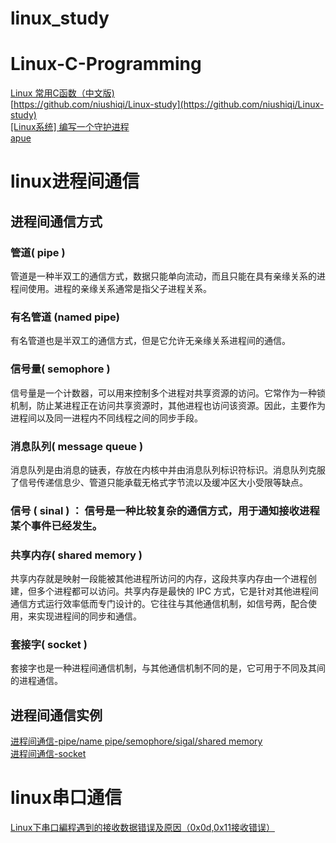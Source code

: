 # linux_study

# Linux-C-Programming
  
  [Linux 常用C函数（中文版)](http://net.pku.edu.cn/~yhf/linux_c/)  
  [https://github.com/niushiqi/Linux-study](https://github.com/niushiqi/Linux-study)  
  [[Linux系统] 编写一个守护进程](https://www.cnblogs.com/leokale-zz/p/12163493.html)  
  [apue](https://github.com/MeiK2333/apue)  

# linux进程间通信
## 进程间通信方式
### 管道( pipe )
管道是一种半双工的通信方式，数据只能单向流动，而且只能在具有亲缘关系的进程间使用。进程的亲缘关系通常是指父子进程关系。
### 有名管道 (named pipe) 
有名管道也是半双工的通信方式，但是它允许无亲缘关系进程间的通信。
### 信号量( semophore ) 
信号量是一个计数器，可以用来控制多个进程对共享资源的访问。它常作为一种锁机制，防止某进程正在访问共享资源时，其他进程也访问该资源。因此，主要作为进程间以及同一进程内不同线程之间的同步手段。
### 消息队列( message queue ) 
消息队列是由消息的链表，存放在内核中并由消息队列标识符标识。消息队列克服了信号传递信息少、管道只能承载无格式字节流以及缓冲区大小受限等缺点。
### 信号 ( sinal ) ： 信号是一种比较复杂的通信方式，用于通知接收进程某个事件已经发生。
### 共享内存( shared memory ) 
共享内存就是映射一段能被其他进程所访问的内存，这段共享内存由一个进程创建，但多个进程都可以访问。共享内存是最快的 IPC 方式，它是针对其他进程间通信方式运行效率低而专门设计的。它往往与其他通信机制，如信号两，配合使用，来实现进程间的同步和通信。
### 套接字( socket ) 
套接字也是一种进程间通信机制，与其他通信机制不同的是，它可用于不同及其间的进程通信。  

## 进程间通信实例  
[进程间通信-pipe/name pipe/semophore/sigal/shared memory](https://www.cnblogs.com/zgq0/p/8780893.html)  
[进程间通信-socket](https://www.cnblogs.com/thinkinglife/p/4518353.html)  


# linux串口通信
[Linux下串口編程遇到的接收数据错误及原因（0x0d,0x11接收错误）](https://www.cnblogs.com/zgq0/p/8078505.html)  
